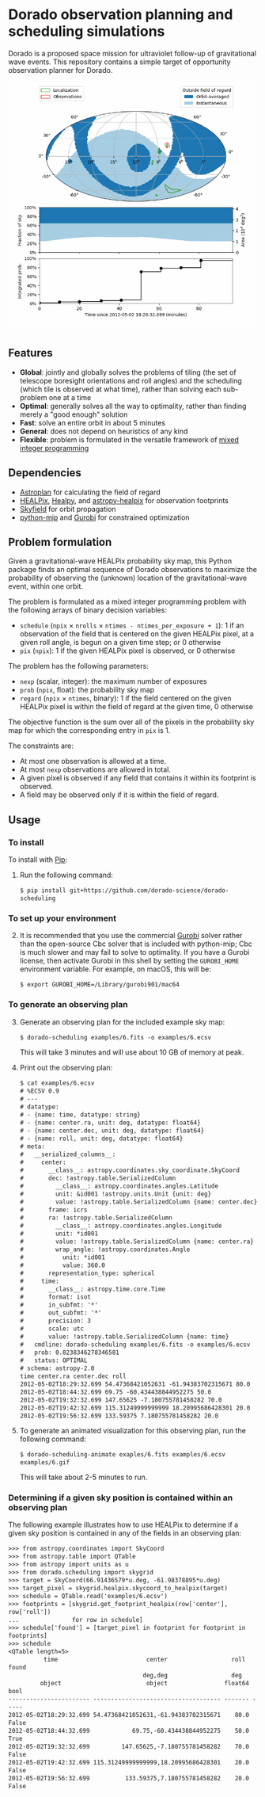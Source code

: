 # Dorado observation planning and scheduling simulations

Dorado is a proposed space mission for ultraviolet follow-up of gravitational
wave events. This repository contains a simple target of opportunity
observation planner for Dorado.

![Example Dorado observing plan](examples/6.gif)

## Features

*   **Global**: jointly and globally solves the problems of tiling (the set of
    telescope boresight orientations and roll angles) and the scheduling (which
    tile is observed at what time), rather than solving each sub-problem one at
    a time
*   **Optimal**: generally solves all the way to optimality, rather than
    finding merely a "good enough" solution
*   **Fast**: solve an entire orbit in about 5 minutes
*   **General**: does not depend on heuristics of any kind
*   **Flexible**: problem is formulated in the versatile framework of
    [mixed integer programming]

## Dependencies

*   [Astroplan] for calculating the field of regard
*   [HEALPix], [Healpy], and [astropy-healpix] for observation footprints
*   [Skyfield] for orbit propagation
*   [python-mip] and [Gurobi] for constrained optimization

## Problem formulation

Given a gravitational-wave HEALPix probability sky map, this Python package
finds an optimal sequence of Dorado observations to maximize the probability of
observing the (unknown) location of the gravitational-wave event, within one
orbit.

The problem is formulated as a mixed integer programming problem with the
following arrays of binary decision variables:

*   `schedule` (`npix` × `nrolls` × `ntimes - ntimes_per_exposure + 1`): 1 if
    an observation of the field that is centered on the given HEALPix pixel, at
    a given roll angle, is begun on a given time step; or 0 otherwise
*   `pix` (`npix`): 1 if the given HEALPix pixel is observed, or 0
    otherwise

The problem has the following parameters:

*   `nexp` (scalar, integer): the maximum number of exposures
*   `prob` (`npix`, float): the probability sky map
*   `regard` (`npix` × `ntimes`, binary): 1 if the field centered on
    the given HEALPix pixel is within the field of regard at the given time, 0
    otherwise

The objective function is the sum over all of the pixels in the probability sky
map for which the corresponding entry in `pix` is 1.

The constraints are:
*   At most one observation is allowed at a time.
*   At most `nexp` observations are allowed in total.
*   A given pixel is observed if any field that contains it within its
    footprint is observed.
*   A field may be observed only if it is within the field of regard.

## Usage

### To install

To install with [Pip]:

1.  Run the following command:

        $ pip install git+https://github.com/dorado-science/dorado-scheduling

### To set up your environment

2.  It is recommended that you use the commercial [Gurobi] solver rather than
    the open-source Cbc solver that is included with python-mip; Cbc is much
    slower and may fail to solve to optimality. If you have a Gurobi license,
    then activate Gurobi in this shell by setting the `GUROBI_HOME` environment
    variable. For example, on macOS, this will be:

        $ export GUROBI_HOME=/Library/gurobi901/mac64

### To generate an observing plan

3.  Generate an observing plan for the included example sky map:

        $ dorado-scheduling examples/6.fits -o examples/6.ecsv

    This will take 3 minutes and will use about 10 GB of memory at peak.

4.  Print out the observing plan:

        $ cat examples/6.ecsv 
        # %ECSV 0.9
        # ---
        # datatype:
        # - {name: time, datatype: string}
        # - {name: center.ra, unit: deg, datatype: float64}
        # - {name: center.dec, unit: deg, datatype: float64}
        # - {name: roll, unit: deg, datatype: float64}
        # meta:
        #   __serialized_columns__:
        #     center:
        #       __class__: astropy.coordinates.sky_coordinate.SkyCoord
        #       dec: !astropy.table.SerializedColumn
        #         __class__: astropy.coordinates.angles.Latitude
        #         unit: &id001 !astropy.units.Unit {unit: deg}
        #         value: !astropy.table.SerializedColumn {name: center.dec}
        #       frame: icrs
        #       ra: !astropy.table.SerializedColumn
        #         __class__: astropy.coordinates.angles.Longitude
        #         unit: *id001
        #         value: !astropy.table.SerializedColumn {name: center.ra}
        #         wrap_angle: !astropy.coordinates.Angle
        #           unit: *id001
        #           value: 360.0
        #       representation_type: spherical
        #     time:
        #       __class__: astropy.time.core.Time
        #       format: isot
        #       in_subfmt: '*'
        #       out_subfmt: '*'
        #       precision: 3
        #       scale: utc
        #       value: !astropy.table.SerializedColumn {name: time}
        #   cmdline: dorado-scheduling examples/6.fits -o examples/6.ecsv
        #   prob: 0.8238346278346581
        #   status: OPTIMAL
        # schema: astropy-2.0
        time center.ra center.dec roll
        2012-05-02T18:29:32.699 54.47368421052631 -61.94383702315671 80.0
        2012-05-02T18:44:32.699 69.75 -60.434438844952275 50.0
        2012-05-02T19:32:32.699 147.65625 -7.180755781458282 70.0
        2012-05-02T19:42:32.699 115.31249999999999 18.20995686428301 20.0
        2012-05-02T19:56:32.699 133.59375 7.180755781458282 20.0

5.  To generate an animated visualization for this observing plan, run the
    following command:

        $ dorado-scheduling-animate exaples/6.fits examples/6.ecsv examples/6.gif

    This will take about 2-5 minutes to run.

### Determining if a given sky position is contained within an observing plan

The following example illustrates how to use HEALPix to determine if a given
sky position is contained in any of the fields in an observing plan:

```pycon
>>> from astropy.coordinates import SkyCoord
>>> from astropy.table import QTable
>>> from astropy import units as u
>>> from dorado.scheduling import skygrid
>>> target = SkyCoord(66.91436579*u.deg, -61.98378895*u.deg)
>>> target_pixel = skygrid.healpix.skycoord_to_healpix(target)
>>> schedule = QTable.read('examples/6.ecsv')
>>> footprints = [skygrid.get_footprint_healpix(row['center'], row['roll'])
...               for row in schedule]
>>> schedule['found'] = [target_pixel in footprint for footprint in footprints]
>>> schedule
<QTable length=5>
          time                         center                  roll  found
                                      deg,deg                  deg
         object                        object                float64  bool
----------------------- ------------------------------------ ------- -----
2012-05-02T18:29:32.699 54.47368421052631,-61.94383702315671    80.0 False
2012-05-02T18:44:32.699            69.75,-60.434438844952275    50.0  True
2012-05-02T19:32:32.699         147.65625,-7.180755781458282    70.0 False
2012-05-02T19:42:32.699 115.31249999999999,18.20995686428301    20.0 False
2012-05-02T19:56:32.699          133.59375,7.180755781458282    20.0 False
```

[Pip]: https://pip.pypa.io
[mixed integer programming]: https://en.wikipedia.org/wiki/Integer_programming
[Astroplan]: https://github.com/astropy/astroplan
[HEALPix]: https://healpix.jpl.nasa.gov
[astropy-healpix]: https://github.com/astropy/astropy-healpix
[Healpy]: https://github.com/healpy/healpy
[Skyfield]: https://rhodesmill.org/skyfield/
[python-mip]: https://python-mip.com
[install Poetry]: https://python-poetry.org/docs/#installation
[Gurobi]: https://www.gurobi.com